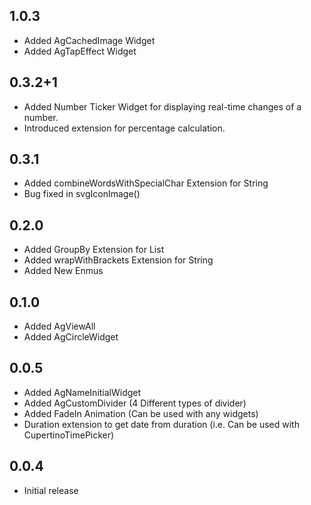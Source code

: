 ## 1.0.3

- Added AgCachedImage Widget
- Added AgTapEffect Widget

## 0.3.2+1

- Added Number Ticker Widget for displaying real-time changes of a number.
- Introduced extension for percentage calculation.

## 0.3.1

- Added combineWordsWithSpecialChar Extension for String
- Bug fixed in svgIconImage()

## 0.2.0

- Added GroupBy Extension for List
- Added wrapWithBrackets Extension for String
- Added New Enmus

## 0.1.0

- Added AgViewAll
- Added AgCircleWidget

## 0.0.5

- Added AgNameInitialWidget
- Added AgCustomDivider (4 Different types of divider)
- Added FadeIn Animation (Can be used with any widgets)
- Duration extension to get date from duration (i.e. Can be used with CupertinoTimePicker)

## 0.0.4

* Initial release 
